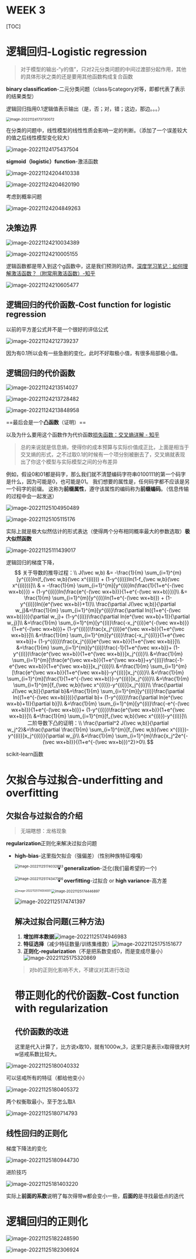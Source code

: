 # WEEK 3

[TOC]

# 逻辑回归-Logistic regression

> 对于模型的输出-“y的值”，只对2元分类问题的中间过渡部分起作用，其他的具体形状之类的还是要用其他函数构成复合函数

**binary classification**-二元分类问题（class与category对等，即都代表了表示的结果类型）

逻辑回归指用0.1逻辑值表示输出（是，否；对，错；这边，那边。。。）

<img src="./assets/image-20221124173730072.png" alt="image-20221124173730072" style="zoom:67%;" />

在分类的问题中，线性模型的线性性质会影响一定的判断。（添加了一个误差较大的值之后线性模型变化较大）

![image-20221124175437504](./assets/image-20221124175437504.png)

**sigmoid（logistic）function**-激活函数

![image-20221124204410338](./assets/image-20221124204410338.png)

![image-20221124204620190](./assets/image-20221124204620190.png)

考虑到概率问题

![image-20221124204849263](./assets/image-20221124204849263.png)

## 决策边界

![image-20221124210034389](./assets/image-20221124210034389.png)

![image-20221124210005155](./assets/image-20221124210005155.png)

逻辑函数都是带入到这个g函数中，这是我们预测的边界。[深度学习笔记：如何理解激活函数？（附常用激活函数）-知乎](https://zhuanlan.zhihu.com/p/364620596)

![image-20221124210605477](./assets/image-20221124210605477.png)

## 逻辑回归的代价函数-Cost function for logistic regression

以前的平方差公式并不是一个很好的评估公式

![image-20221124212739237](./assets/image-20221124212739237.png)

因为有0.1所以会有一些急剧的变化，此时不好取极小值，有很多局部极小值。

## 逻辑回归的代价函数

![image-20221124213514027](./assets/image-20221124213514027.png)

![image-20221124213728482](./assets/image-20221124213728482.png)

![image-20221124213848958](./assets/image-20221124213848958.png)

==最后会是一个**凸函数**（证明）==

以及为什么要用这个函数作为代价函数[损失函数：交叉熵详解 - 知乎](https://zhuanlan.zhihu.com/p/115277553)

> 总的来说就是信息熵，使得你的成本预算与实际价值成正比，上面是相当于交叉熵的形式，之不过取0.1的时候有一个项分别被删去了，交叉熵就表现出了你这个模型与实际模型之间的分布差异

例如，假设0和01都是码字，那么我们就不清楚编码字符串0100111的第一个码字是什么，因为可能是0，也可能是01。 我们想要的属性是，任何码字都不应该是另一个码字的前缀。 这称为**前缀属性**，遵守该属性的编码称为**前缀编码**。（信息传输的过程中会一起发送）

![image-20221125104950489](./assets/image-20221125104950489.png)

![image-20221125105115176](./assets/image-20221125105115176.png)

实际上就是极大似然估计的形式表达（使得两个分布相同概率最大的参数选取）**极大似然函数**

![image-20221125111439017](./assets/image-20221125111439017.png)

逻辑回归的梯度下降，
$$
关于导数的推导过程：\\
J(\vec w,b) &= -\frac{1}{m} \sum_{i=1}^{m}[y^{(i)}ln(f_{\vec w,b}(\vec x^{(i)})) + (1-y^{(i)})ln(1-f_{\vec w,b}(\vec x^{(i)}))]\\
& = -\frac{1}{m} \sum_{i=1}^{m}[y^{(i)}ln(\frac{1}{1+e^{-(\vec wx+b)}}) + (1-y^{(i)})ln(\frac{e^{-(\vec wx+b)}}{1+e^{-(\vec wx+b)}})]\\
&= \frac{1}{m} \sum_{i=1}^{m}[y^{(i)}ln(1+e^{-(\vec wx+b)}) + (1-y^{(i)})ln({e^{\vec wx+b}}+1)]\\
\frac{\partial J(\vec w,b)}{\partial w_j}&=\frac{1}{m} \sum_{i=1}^{m}[y^{(i)}\frac{\partial ln({1+e^{-(\vec wx+b)}})}{\partial w_j}+ (1-y^{(i)})\frac{\partial ln(e^{\vec wx+b}+1)}{\partial w_j}]\\
&=\frac{1}{m} \sum_{i=1}^{m}[y^{(i)}\frac{-x_j^{(i)}e^{-(\vec wx+b)}}{1+e^{-(\vec wx+b)}}+ (1-y^{(i)})\frac{x_j^{(i)}e^{\vec wx+b}}{1+e^{\vec wx+b}}]\\
&=\frac{1}{m} \sum_{i=1}^{m}[y^{(i)}\frac{-x_j^{(i)}}{1+e^{\vec wx+b}}+ (1-y^{(i)})\frac{x_j^{(i)}e^{\vec wx+b}}{1+e^{\vec wx+b}}]\\
&=\frac{1}{m} \sum_{i=1}^{m}[y^{(i)}\frac{-1}{1+e^{\vec wx+b}}+ (1-y^{(i)})\frac{e^{\vec wx+b}}{1+e^{\vec wx+b}}]x_j^{(i)}\\
&=\frac{1}{m} \sum_{i=1}^{m}[\frac{e^{\vec wx+b}}{1+e^{\vec wx+b}}+y^{(i)}\frac{-1-e^{\vec wx+b}}{1+e^{\vec wx+b}}]x_j^{(i)}\\
&=\frac{1}{m} \sum_{i=1}^{m}[\frac{e^{\vec wx+b}}{1+e^{\vec wx+b}}-y^{(i)}]x_j^{(i)}\\
&=\frac{1}{m} \sum_{i=1}^{m}[\frac{1}{1+e^{-(\vec wx+b)}}-y^{(i)}]x_j^{(i)}\\
&=\frac{1}{m} \sum_{i=1}^{m}[f_{\vec w,b}(\vec x^{(i)})-y^{(i)}]x_j^{(i)}\\
\frac{\partial J(\vec w,b)}{\partial b}&=\frac{1}{m} \sum_{i=1}^{m}[y^{(i)}\frac{\partial ln({1+e^{-(\vec wx+b)}})}{\partial b}+ (1-y^{(i)})\frac{\partial ln(e^{\vec wx+b}+1)}{\partial b}]\\
&=\frac{1}{m} \sum_{i=1}^{m}[y^{(i)}\frac{-e^{-(\vec wx+b)}}{1+e^{-(\vec wx+b)}}+ (1-y^{(i)})\frac{e^{\vec wx+b}}{1+e^{\vec wx+b}}]\\
&=\frac{1}{m} \sum_{i=1}^{m}[f_{\vec w,b}(\vec x^{(i)})-y^{(i)}]\\
二阶导数下凸的证明：\\
\frac{\partial^2 J(\vec w,b)}{\partial w_j^2}&=\frac{\partial \frac{1}{m} \sum_{i=1}^{m}[f_{\vec w,b}(\vec x^{(i)})-y^{(i)}]x_j^{(i)}}{\partial w_j}\\
&=\frac{1}{m} \sum_{i=1}^{m}\frac{x_j^2e^{-(\vec wx+b)}}{(1+e^{-(\vec wx+b)})^2}>0\\
$$

scikit-learn函数

# 欠拟合与过拟合-underfitting and overfitting

## 欠拟合与过拟合的介绍

> 无端瞎想：龙格现象

**regularization**正则化来解决过拟合问题

- **high-bias**-这里指欠拟合（强偏差）（性别种族特征嘎嘎）

  <img align="left" src="./assets/image-20221125174032883.png" alt="image-20221125174032883" style="zoom: 67%;" />

- **generalization**-泛化(我们最希望的一个)

  <img align="left" src="./assets/image-20221125174347366.png" alt="image-20221125174347366" style="zoom: 67%;" />

- **overfitting**-过拟合 or **high variance**-高方差

  <img align="left" src="./assets/image-20221125174004001.png" alt="image-20221125174004001" style="zoom: 50%;" />

  <img src="./assets/image-20221125174446897.png" alt="image-20221125174446897" style="zoom:67%;" />

  ![image-20221125174741397](./assets/image-20221125174741397.png)

  ## 解决过拟合问题(三种方法)

  1. **增加样本数据**![image-20221125174946983](./assets/image-20221125174946983.png)
  2. **特征选择**（减少特征数量/训练集维数）![image-20221125175151677](./assets/image-20221125175151677.png)
  3. **正则化-regularization**（不是把系数变成0，而是变成尽量小）![image-20221125175320869](./assets/image-20221125175320869.png)

  > 对b的正则化影响不大，不建议对其进行改动

  # 带正则化的代价函数-Cost function with regularization

  ## 代价函数的改进

  这里是代入计算了，比方说x取10，就有1000w_3，这里只是表示x取得很大时w惩戒系数比较大。

![image-20221125180040332](./assets/image-20221125180040332.png)

可以惩戒所有的特征（都给他变小）

![image-20221125180405372](./assets/image-20221125180405372.png)

两个权衡取最小，至于怎么取$\lambda$

![image-20221125180714793](./assets/image-20221125180714793.png)

## 线性回归的正则化

梯度下降法的变化

![image-20221125180944730](./assets/image-20221125180944730.png)

进阶技巧

![image-20221125181403220](./assets/image-20221125181403220.png)

实际上**前面的系数**说明了每次得带w都会变小一些，**后面的**是寻找最低点的迭代

# 逻辑回归的正则化

![image-20221125182248590](./assets/image-20221125182248590.png)

![image-20221125182306924](./assets/image-20221125182306924.png)
